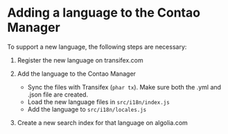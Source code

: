 # Adding a language to the Contao Manager

To support a new language, the following steps are necessary:

1. Register the new language on transifex.com

2. Add the language to the Contao Manager

   - Sync the files with Transifex (`phar tx`).
     Make sure both the .yml and .json file are created.
   - Load the new language files in `src/i18n/index.js`
   - Add the language to `src/i18n/locales.js`

3. Create a new search index for that language on algolia.com
